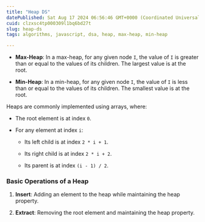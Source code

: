 ```yaml
---
title: "Heap DS"
datePublished: Sat Aug 17 2024 06:56:46 GMT+0000 (Coordinated Universal Time)
cuid: clzxsc4tp000309l1bq6bd27t
slug: heap-ds
tags: algorithms, javascript, dsa, heap, max-heap, min-heap

---
```


* **Max-Heap**: In a max-heap, for any given node `I`, the value of `I` is greater than or equal to the values of its children. The largest value is at the root.
    

* **Min-Heap**: In a min-heap, for any given node `I`, the value of `I` is less than or equal to the values of its children. The smallest value is at the root.
    

Heaps are commonly implemented using arrays, where:

* The root element is at index `0`.
    
* For any element at index `i`:
    
    * Its left child is at index `2 * i + 1`.
        
    * Its right child is at index `2 * i + 2`.
        
    * Its parent is at index `(i - 1) / 2`.
        

### Basic Operations of a Heap

1. **Insert**: Adding an element to the heap while maintaining the heap property.
    
2. **Extract**: Removing the root element and maintaining the heap property.